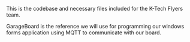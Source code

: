This is the codebase and necessary files included for the K-Tech Flyers team. 

GarageBoard is the reference we will use for programming our windows forms application
using MQTT to communicate with our board.
